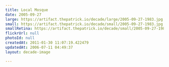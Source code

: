 ```yaml
---
title: Local Mosque
date: 2005-09-27
large: https://artifact.thepatrick.io/decade/large/2005-09-27-1983.jpg
small: https://artifact.thepatrick.io/decade/small/2005-09-27-1983.jpg
smallRetina: https://artifact.thepatrick.io/decade/small/2005-09-27-1983@2x.jpg
flickrUrl: null
photoId: null
createdAt: 2011-01-30 11:07:19.422479
updatedAt: 2006-07-11 04:49:37
layout: decade-image

---
```


